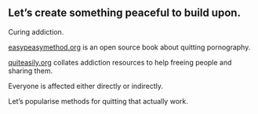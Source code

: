 ## Let’s create something peaceful to build upon.

Curing addiction.

[easypeasymethod.org](https://easypeasymethod.org/) is an open source book about quitting pornography.

[quiteasily.org](https://quiteasily.org/) collates addiction resources to help freeing people and sharing them.

Everyone is affected either directly or indirectly.

Let’s popularise methods for quitting that actually work.


